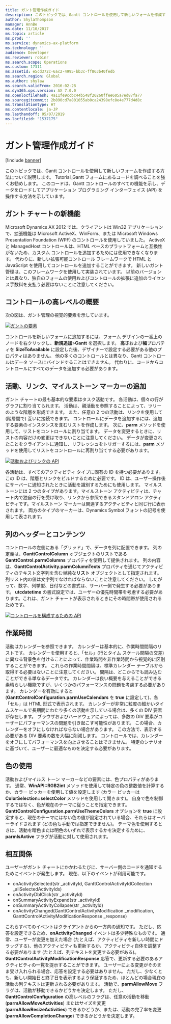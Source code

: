 ```yaml
---
title: ガント管理作成ガイド
description: このトピックでは、Gantt コントロールを使用して新しいフォームを作成する方法について説明します。
author: ShylaThompson
manager: AnnBe
ms.date: 11/10/2017
ms.topic: article
ms.prod: ''
ms.service: dynamics-ax-platform
ms.technology: ''
audience: Developer
ms.reviewer: robinr
ms.search.scope: Operations
ms.custom: 17311
ms.assetid: e5cd372c-6ac2-4995-bb3c-ff863b40fedb
ms.search.region: Global
ms.author: shylaw
ms.search.validFrom: 2016-02-28
ms.dyn365.ops.version: AX 7.0.0
ms.openlocfilehash: 4a11fe9ccbc44b548f20260ffee605a7ed87fa77
ms.sourcegitcommit: 2b890cd7a801055ab0ca24398efc8e4e777d4d8c
ms.translationtype: HT
ms.contentlocale: ja-JP
ms.lasthandoff: 05/07/2019
ms.locfileid: "1537175"
---
```

# <a name="gantt-control-development-guide"></a>ガント管理作成ガイド

[!include [banner](../includes/banner.md)]

このトピックでは、Gantt コントロールを使用して新しいフォームを作成する方法について説明します。 Tutorial_Gantt フォームにあるコードを調べることを強くお勧めします。 このコードは、Gantt コントロールのすべての機能を示し、データをロードしてアプリケーション プログラミング インターフェイス (API) を操作する方法を示しています。

<a name="whats-new-for-gantt"></a>ガント チャートの新機能
--------------------

Microsoft Dynamics AX 2012 では、クライアントは Win32 アプリケーションで、拡張機能は Microsoft ActiveX、WinForm、または Microsoft Windows Presentation Foundation (WPF) のコントロールを使用していました。 ActiveX と ManagedHost コントロールは、HTML ベースのプラットフォームと互換性がないため、カスタム コントロールを追加するためには使用できなくなります。 代わりに、新しい拡張可能コントロール フレームワークで HTML と JavaScript を使用してコントロールを追加することができます。 新しいガント管理は、このフレームワークを使用して実装されています。 以前のバージョンとは異なり、独自のフォームの使用およびコントロールの拡張に追加のライセンス手数料を支払う必要はないことに注意してください。

## <a name="high-level-overview-of-the-control"></a>コントロールの高レベルの概要
次の図は、ガント管理の視覚的要素を示しています。

[![ガントの要素](./media/ganttchartelements.png)](./media/ganttchartelements.png)

コントロールを新しいフォームに追加するには、フォーム デザインの一番上のノードを右クリックし、**新規追加**&gt;**Gantt** を選択します。 **高さ**および**幅**プロパティを **SizeToAvailable** に設定した後、デザイナーで設定する必要がある他のプロパティはありません。 他の多くのコントロールとは異なり、Gantt コントロールはデータ ソースにバインドすることはできません。 代わりに、コードからコントロールにすべてのデータを追加する必要があります。

## <a name="adding-activities-links-and-milestone-markers"></a>活動、リンク、マイルストーン マーカーの追加
ガント チャートの最も基本的な要素はタスク活動です。 各活動は、個々の行がグラフに割り当てられます。 活動は、親活動を参照することによって、ツリーのような階層を形成できます。 また、任意の 2 つの活動は、リンクを使用して (階層間で) 互いに接続できます。 コントロールにデータを追加するには、追加する要素のインスタンスを含むリストを作成します。 次に、**parm** メソッドを使用して、リストをコントロールに割り当てます。 データを変更するときに、リストの内容だけの変更はできないことに注意してください。 データが変更されたことをクライアントに通知し、リフレッシュをトリガーするには、**parm** メソッドを使用してリストをコントロールに再割り当てする必要があります。

[![活動およびリンクの API](./media/ganttchartactivitiesapi.png)](./media/ganttchartactivitiesapi.png)

各活動は、すべてのアクティビティ タイプに固有の ID を持つ必要があります。 この ID は、階層とリンクをビルドするために必要です。 ID は、ユーザー操作後にサーバーに通知されたときに活動を識別するためにも使用します。 マイルストーンには 2 つのタイプがあります。マイルストーン アクティビティは、チャート内で独自の行を受け取り、リンクから参照できるスタンドアロン アクティビティです。マイルストーン マーカーは関連するアクティビティと同じ行に表示されます。 両方のタイプのマーカーは、Dynamics Symbol フォントの記号を使用して表されます。

## <a name="column-headers-and-content"></a>列のヘッダーとコンテンツ
コントロールの左側にある「グリッド」で、データを列に配置できます。 列の定義は、**GanttControlColumn** オブジェクトのリストである **GanttControl.parmColumns** プロパティを使用して提供されます。 列の内容は、**GanttControlActivity.parmColumnTexts** プロパティを通じてアクティビティのテキスト文字列を含む単純な**リスト** オブジェクトとして指定されます。 列リスト内の値は文字列でなければならないことに注意してください。 したがって、数字、列挙型、日付などの書式は、サーバー側で発生する必要があります。 **utcdatetime** の書式設定では、ユーザーの優先時間帯を考慮する必要があります。これは、ガント チャートが表示されるときにその時間帯が使用されるためです。

[![コントロールを構成するための API](./media/ganttchartconfigurationapi.png)](./media/ganttchartconfigurationapi.png)

## <a name="working-times"></a>作業時間
活動はカレンダーを参照できます。 カレンダーは基本的に、作業時間間隔のリストです。 カレンダーを使用すると、「セル」(行とタイム スケール間隔の交差) に異なる背景色を付けることによって、作業時間を非作業時間から視覚的に区別することができます。 これらの作業時間間隔は、標準カレンダー テーブルから取得する必要はないことに注意してください。 間隔は、どこからでも読み込むことができる単なるデータです。 カレンダーは良い概要を与えることができる素晴らしい機能ですが、いくつかのパフォーマンスの問題を考慮する必要があります。 カレンダーを有効にすると (**GanttControlConfiguration.parmUseCalendars** を **true** に設定して)、各「セル」は HTML 形式で表示されます。 カレンダーが非常に粒度の細かいタイムスケールで長期間にわたり多くの活動を示している場合は、多くの DIV 要素が存在します。 ブラウザおよびハードウェアによっては、多数の DIV 要素がユーザーにパフォーマンスの問題を引き起こす可能性があります。 この場合、カレンダーをオフにしなければならない場合があります。 この方法で、表示する必要がある DIV 要素の数を大幅に削減します。 コントロールでは、カレンダーをオフにしてパフォーマンスを向上させることはできません。 特定のシナリオに基づいて、ユーザーに最適なものを決定する必要があります。

## <a name="color-use"></a>色の使用
活動およびマイルス トーン マーカーなどの要素には、色プロパティがあります。 通常、**WinAPI::RGB2int** メソッドを使用して特定の色の整数値を計算するか、カラー ピッカーを使用して値を設定します (カラー ピッカーは **ColorSelection::selectColor** メソッドを使用して開きます)。 自身で色を制御するではなく、色が現在のテーマに従うことを指定できます。 **GanttControlConfiguration.parmUseThemeColors** オプションを **true** に設定すると、現在のテーマにはない色の値が設定されている場合、それらはオーバーライドされます (どの色も手動では指定できません)。 テーマ色を使用するときは、活動を暗色または明色のいずれで表示するかを決定するために、**parmIsActive** フラグが活動に対して使用されます。

## <a name="interactions"></a>相互関係
ユーザーがガント チャートにかかわるたびに、サーバー側のコードを通知するためにイベントが発生します。 現在、以下のイベントが利用可能です。

-   onActivitySelected(str \_activityId, GanttControlActivityIdCollection \_allSelectedActivityIds)
-   onActivityDblClick(str \_activityId)
-   onSummaryActivityExpand(str \_activityId)
-   onSummaryActivityCollapse(str \_activityId)
-   onActivityChanged(GanttControlActivityModification \_modification, GanttControlActivityModificationResponse \_response)

これらすべてのイベントはクライアントからの一方向の通知です。 ただし、応答を設定できるため、**onActivityChanged** イベントは多少特殊なものです。 通常、ユーザーが変更を加えた場合 (たとえば、アクティビティを新しい時間にドラッグする)、他のアクティビティも更新するか、アクティビティ自体を調整する必要があります (たとえば、列テキストを変更する必要がある)。 **GanttControlActivityModificationResponse** 応答で、更新する必要のあるアクティビティの一覧を提示することができます。 ユーザーによる変更がそのまま受け入れられる場合、応答を設定する必要はありません。 ただし、少なくとも、新しい開始日と終了日を表示するよう保証するため、ほとんどの場合現在の活動の列テキストは更新される必要があります。 活動で、**parmAllowMove** フラグは、活動が移動できるかどうかを決定します。 ただし、**GanttControlConfiguration** の高レベルのフラグは、任意の活動を移動 (**parmAllowMoveActivities**) またはサイズを変更 (**parmAllowResizeActivities**) できるかどうか、または、活動の完了率を変更 (**parmAllowCompletionChange**) できるかどうかを決定します。



